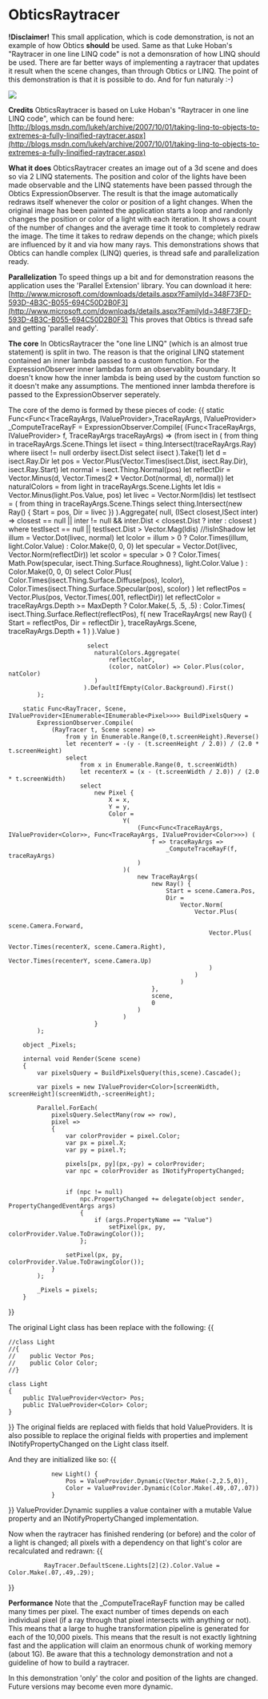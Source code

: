 # ObticsRaytracer

**!Disclaimer!**
This small application, which is code demonstration, is not an example of how Obtics **should** be used. Same as that Luke Hoban's "Raytracer in one line LINQ code" is not a demonsration of how LINQ should be used. There are far better ways of implementing a raytracer that updates it result when the scene changes, than through Obtics or LINQ. The point of this demonstration is that it is possible to do. And for fun naturaly :-)

![](ObticsRaytracer_ObticsRaytracer.jpg)

**Credits**
ObticsRaytracer is based on Luke Hoban's "Raytracer in one line LINQ code", which can be found here: [http://blogs.msdn.com/lukeh/archive/2007/10/01/taking-linq-to-objects-to-extremes-a-fully-linqified-raytracer.aspx](http://blogs.msdn.com/lukeh/archive/2007/10/01/taking-linq-to-objects-to-extremes-a-fully-linqified-raytracer.aspx)

**What it does**
ObticsRaytracer creates an image out of a 3d scene and does so via 2 LINQ statements. The position and color of the lights have been made observable and the LINQ statements have been passed through the Obtics ExpressionObserver. The result is that the image automatically redraws itself whenever the color or position of a light changes. When the original image has been painted the application starts a loop and randonly changes the position or color of a light with each iteration. It shows a count of the number of changes and the average time it took to completely redraw the image. The time it takes to redraw depends on the change; which pixels are influenced by it and via how many rays. This demonstrations shows that Obtics can handle complex (LINQ) queries, is thread safe and parallelization ready.

**Parallelization**
To speed things up a bit and for demonstration reasons the application uses the 'Parallel Extension' library. You can download it here: [http://www.microsoft.com/downloads/details.aspx?FamilyId=348F73FD-593D-4B3C-B055-694C50D2B0F3](http://www.microsoft.com/downloads/details.aspx?FamilyId=348F73FD-593D-4B3C-B055-694C50D2B0F3)
This proves that Obtics is thread safe and getting 'parallel ready'.

**The core**
In ObticsRaytracer the "one line LINQ" (which is an almost true statement) is split in two. The reason is that the original LINQ statement contained an inner lambda passed to a custom function. For the ExpressionObserver inner lambdas form an observablity boundary. It doesn't know how the inner lambda is being used by the custom function so it doesn't make any assumptions. The mentioned inner lambda therefore is passed to the ExpressionObserver seperately.

The core of the demo is formed by these pieces of code:
{{
        static Func<Func<TraceRayArgs, IValueProvider<Color>>,TraceRayArgs, IValueProvider<Color>> _ComputeTraceRayF =
            ExpressionObserver.Compile(
                (Func<TraceRayArgs, IValueProvider<Color>> f, TraceRayArgs traceRayArgs) =>
                         (from isect in
                            (
                              from thing in traceRayArgs.Scene.Things
                              let iisect = thing.Intersect(traceRayArgs.Ray)
                              where iisect != null
                              orderby iisect.Dist
                              select iisect
                            ).Take(1)
                          let d = isect.Ray.Dir
                          let pos = Vector.Plus(Vector.Times(isect.Dist, isect.Ray.Dir), isect.Ray.Start)
                          let normal = isect.Thing.Normal(pos)
                          let reflectDir = Vector.Minus(d, Vector.Times(2 * Vector.Dot(normal, d), normal))
                          let naturalColors =
                              from light in traceRayArgs.Scene.Lights
                              let ldis = Vector.Minus(light.Pos.Value, pos)
                              let livec = Vector.Norm(ldis)
                              let testIsect = 
                                 (
                                     from thing in traceRayArgs.Scene.Things
                                     select thing.Intersect(new Ray() { Start = pos, Dir = livec })
                                 ).Aggregate(
                                     null, 
                                     (ISect closest,ISect inter) => 
                                         closest == null || inter != null && inter.Dist < closest.Dist ? inter : closest
                                )
                              where testIsect == null || testIsect.Dist > Vector.Mag(ldis) //!isInShadow
                              let illum = Vector.Dot(livec, normal)
                              let lcolor = illum > 0 ? Color.Times(illum, light.Color.Value) : Color.Make(0, 0, 0)
                              let specular = Vector.Dot(livec, Vector.Norm(reflectDir))
                              let scolor = 
                                specular > 0
                                    ? Color.Times(
                                        Math.Pow(specular, isect.Thing.Surface.Roughness),
                                        light.Color.Value
                                    )
                                    : Color.Make(0, 0, 0)
                              select 
                                Color.Plus(
                                    Color.Times(isect.Thing.Surface.Diffuse(pos), lcolor),
                                    Color.Times(isect.Thing.Surface.Specular(pos), scolor)
                                )
                          let reflectPos = Vector.Plus(pos, Vector.Times(.001, reflectDir))
                          let reflectColor =
                                traceRayArgs.Depth >= MaxDepth
                                      ? Color.Make(.5, .5, .5)
                                      : Color.Times(
                                            isect.Thing.Surface.Reflect(reflectPos),
                                            f(
                                                new TraceRayArgs(
                                                    new Ray()
                                                    {
                                                        Start = reflectPos,
                                                        Dir = reflectDir
                                                    },
                                                    traceRayArgs.Scene,
                                                    traceRayArgs.Depth + 1
                                                )
                                            ).Value
                                        )
                                                
                          select
                            naturalColors.Aggregate(
                                reflectColor,
                                (color, natColor) => Color.Plus(color, natColor)
                            )
                         ).DefaultIfEmpty(Color.Background).First()
            );

        static Func<RayTracer, Scene, IValueProvider<IEnumerable<IEnumerable<Pixel>>>> BuildPixelsQuery =
            ExpressionObserver.Compile(
                (RayTracer t, Scene scene) =>
                    from y in Enumerable.Range(0,t.screenHeight).Reverse()
                    let recenterY = -(y - (t.screenHeight / 2.0)) / (2.0 * t.screenHeight)
                    select 
                        from x in Enumerable.Range(0, t.screenWidth)
                        let recenterX = (x - (t.screenWidth / 2.0)) / (2.0 * t.screenWidth)                       
                        select 
                            new Pixel { 
                                X = x, 
                                Y = y, 
                                Color = 
                                    Y(
                                        (Func<Func<TraceRayArgs, IValueProvider<Color>>, Func<TraceRayArgs, IValueProvider<Color>>>) (
                                            f => traceRayArgs =>
                                                _ComputeTraceRayF(f, traceRayArgs)
                                        )
                                    )( 
                                        new TraceRayArgs(
                                            new Ray() { 
                                                Start = scene.Camera.Pos, 
                                                Dir = 
                                                    Vector.Norm(
                                                        Vector.Plus(
                                                            scene.Camera.Forward,
                                                            Vector.Plus( 
                                                                Vector.Times(recenterX, scene.Camera.Right),
                                                                Vector.Times(recenterY, scene.Camera.Up)
                                                            )
                                                        )
                                                    ) 
                                            }, 
                                            scene, 
                                            0
                                        )
                                    ) 
                            }
            );

        object _Pixels;

        internal void Render(Scene scene)
        {
            var pixelsQuery = BuildPixelsQuery(this,scene).Cascade();

            var pixels = new IValueProvider<Color>[screenWidth, screenHeight](screenWidth,-screenHeight);

            Parallel.ForEach(
                pixelsQuery.SelectMany(row => row),
                pixel =>
                {
                    var colorProvider = pixel.Color;
                    var px = pixel.X;
                    var py = pixel.Y;

                    pixels[px, py](px,-py) = colorProvider;
                    var npc = colorProvider as INotifyPropertyChanged;


                    if (npc != null)
                        npc.PropertyChanged += delegate(object sender, PropertyChangedEventArgs args)
                        {
                            if (args.PropertyName == "Value")
                                setPixel(px, py, colorProvider.Value.ToDrawingColor());
                        };

                    setPixel(px, py, colorProvider.Value.ToDrawingColor());
                }
            );

            _Pixels = pixels;            
        }

}}

The original Light class has been replace with the following:
{{

    //class Light
    //{
    //    public Vector Pos;
    //    public Color Color;
    //}

    class Light
    {
        public IValueProvider<Vector> Pos;
        public IValueProvider<Color> Color;
    }

}}
The original fields are replaced with fields that hold ValueProviders. It is also possible to replace the original fields with properties and implement INotifyPropertyChanged on the Light class itself.

And they are initialized like so:
{{

                new Light() {
                    Pos = ValueProvider.Dynamic(Vector.Make(-2,2.5,0)),
                    Color = ValueProvider.Dynamic(Color.Make(.49,.07,.07))
                }

}}
ValueProvider.Dynamic supplies a value container with a mutable Value property and an INotifyPropertyChanged implementation.

Now when the raytracer has finished rendering (or before) and the color of a light is changed; all pixels with a dependency on that light's color are recalculated and redrawn:
{{

              RayTracer.DefaultScene.Lights[2](2).Color.Value = Color.Make(.07,.49,.29);

}}

**Performance**
Note that the _ComputeTraceRayF function may be called many times per pixel. The exact number of times depends on each individual pixel (if a ray through that pixel intersects with anything or not). This means that a large to hughe transformation pipeline is generated for each of the 10,000 pixels. This means that the result is not exactly lightning fast and the application will claim an enormous chunk of working memory (about 1G). Be aware that this a technology demonstration and not a guideline of how to build a raytracer.

In this demonstration 'only' the color and position of the lights are changed. Future versions may become even more dynamic.